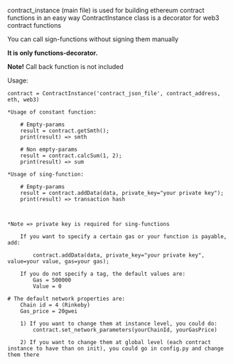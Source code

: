 
contract_instance (main file) is used for building ethereum contract functions in an easy way
ContractInstance class is a decorator for web3 contract functions

You can call sign-functions without signing them manually

**It is only functions-decorator.** 

**Note!** Call back function is not included 

Usage:   

    contract = ContractInstance('contract_json_file', contract_address, eth, web3)
    
    *Usage of constant function:
    
        # Empty-params
        result = contract.getSmth();
        print(result) => smth

        # Non empty-params 
        result = contract.calcSum(1, 2);
        print(result) => sum

    *Usage of sing-function:
    
        # Empty-params
        result = contract.addData(data, private_key="your private key");
        print(result) => transaction hash

       

    *Note => private key is required for sing-functions
    
        If you want to specify a certain gas or your function is payable, add: 
        
            contract.addData(data, private_key="your private key", value=your value, gas=your gas);

        If you do not specify a tag, the default values are:
            Gas = 500000
            Value = 0

    # The default network properties are:
        Chain id = 4 (Rinkeby)
        Gas_price = 20gwei

        1) If you want to change them at instance level, you could do:
            contract.set_network_parameters(yourChainId, yourGasPrice)

        2) If you want to change them at global level (each contract instance to have than on init), you could go in config.py and change them there
